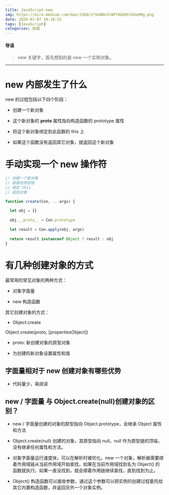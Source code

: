 ```yaml
---
title: JavaScript-new
img: https://miro.medium.com/max/2560/1*UvWOnSlWP7AbbOtSVUeHMg.png
date: 2020-01-07 18:10:52
tags: [JavaScript]
categories: 前端
---
```


#### 导语
> new 关键字，首先想到的是 new 一个实例对象。

<!--more-->           
***

# new 内部发生了什么

new 的过程包括以下四个阶段：

* 创建一个新对象

* 这个新对象的 __proto__ 属性指向构造函数的 prototype 属性

* 将这个新对象绑定到此函数的 this 上

* 如果这个函数没有返回其它对象，就返回这个新对象

# 手动实现一个 new 操作符

```javascript
// 创建一个新对象
// 链接到原型链
// 绑定 this
// 返回对象

function create(Con, ...args) {
    
  let obj = {}
  
  obj.__proto__ = Con.prototype
  
  let result = Con.apply(obj, args)
  
  return result instanceof Object ? result : obj
}
```

# 有几种创建对象的方式

最常用的常见对象的两种方式：

* 对象字面量

* new 构造函数

其它创建对象的方式：

* Object.create

Object.create(proto, [propertiesObject])

* proto: 新创建对象的原型对象

* 为创建的新对象设置属性和值

## 字面量相对于 new 创建对象有哪些优势

* 代码量少，易阅读

## new / 字面量 与 Object.create(null)创建对象的区别？

* new / 字面量创建的对象的原型指向 Object.prototype，会继承 Object 属性和方法

* Object.create(null) 创建的对象，其原型指向 null，null 作为原型链的顶端，没有继承任何属性和方法。

* 对象字面量运行速度快，可以在解析时被优化。new 一个对象，解析器需要顺着作用域链从当前作用域开始查找，如果在当前作用域找到名为 Object() 的函数就执行，如果一直没找到，就会顺着作用链继续查找，直到找到为止。

* Object() 构造函数可以接收参数，通过这个参数可以把实例的创建过程委托给其它内置构造函数，并返回另外一个对象实例。


